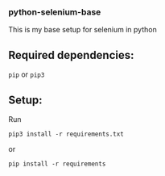 ### python-selenium-base
This is my base setup for selenium in python

## Required dependencies:
`pip` or `pip3`

## Setup:
Run 

```pip3 install -r requirements.txt```

or

```pip install -r requirements```